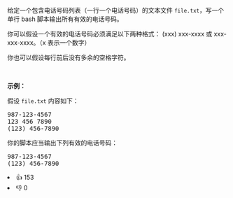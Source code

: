<p>给定一个包含电话号码列表（一行一个电话号码）的文本文件 <code>file.txt</code>，写一个单行 bash 脚本输出所有有效的电话号码。</p>

<p>你可以假设一个有效的电话号码必须满足以下两种格式： (xxx) xxx-xxxx 或&nbsp;xxx-xxx-xxxx。（x 表示一个数字）</p>

<p>你也可以假设每行前后没有多余的空格字符。</p>

<p>&nbsp;</p>

<p><strong>示例：</strong></p>

<p>假设&nbsp;<code>file.txt</code>&nbsp;内容如下：</p>

<pre>
987-123-4567
123 456 7890
(123) 456-7890
</pre>

<p>你的脚本应当输出下列有效的电话号码：</p>

<pre>
987-123-4567
(123) 456-7890
</pre>

<div><li>👍 153</li><li>👎 0</li></div>